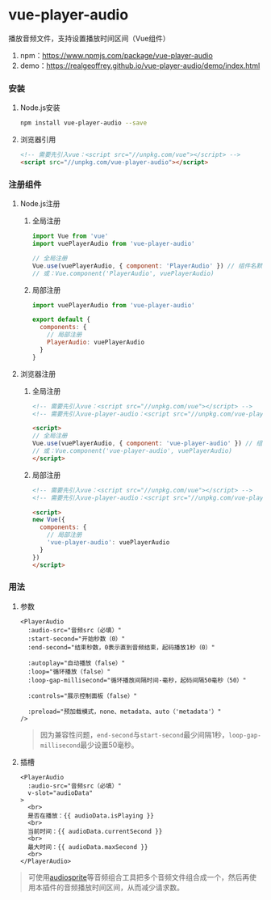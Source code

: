 # vue-player-audio

播放音频文件，支持设置播放时间区间（Vue组件）

1. npm：<https://www.npmjs.com/package/vue-player-audio>
2. demo：<https://realgeoffrey.github.io/vue-player-audio/demo/index.html>

### 安装
1. Node.js安装

    ```bash
    npm install vue-player-audio --save
    ```
2. 浏览器引用

    ```html
    <!-- 需要先引入vue：<script src="//unpkg.com/vue"></script> -->
    <script src="//unpkg.com/vue-player-audio"></script>
    ```

### 注册组件
1. Node.js注册

    1. 全局注册

        ```javascript
        import Vue from 'vue'
        import vuePlayerAudio from 'vue-player-audio'

        // 全局注册
        Vue.use(vuePlayerAudio, { component: 'PlayerAudio' }) // 组件名默认是：vue-player-audio
        // 或：Vue.component('PlayerAudio', vuePlayerAudio)
        ```
    2. 局部注册

        ```javascript
        import vuePlayerAudio from 'vue-player-audio'

        export default {
          components: {
            // 局部注册
            PlayerAudio: vuePlayerAudio
          }
        }
        ```
2. 浏览器注册

    1. 全局注册

        ```html
        <!-- 需要先引入vue：<script src="//unpkg.com/vue"></script> -->
        <!-- 需要先引入vue-player-audio：<script src="//unpkg.com/vue-player-audio"></script> -->

        <script>
        // 全局注册
        Vue.use(vuePlayerAudio, { component: 'vue-player-audio' }) // 组件名默认是：vue-player-audio
        // 或：Vue.component('vue-player-audio', vuePlayerAudio)
        </script>
        ```
    2. 局部注册

        ```html
        <!-- 需要先引入vue：<script src="//unpkg.com/vue"></script> -->
        <!-- 需要先引入vue-player-audio：<script src="//unpkg.com/vue-player-audio"></script> -->

        <script>
        new Vue({
          components: {
            // 局部注册
            'vue-player-audio': vuePlayerAudio
          }
        })
        </script>
        ```

### 用法
1. 参数

    ```vue
    <PlayerAudio
      :audio-src="音频src（必填）"
      :start-second="开始秒数（0）"
      :end-second="结束秒数，0表示直到音频结束，起码播放1秒（0）"

      :autoplay="自动播放（false）"
      :loop="循环播放（false）"
      :loop-gap-millisecond="循环播放间隔时间-毫秒，起码间隔50毫秒（50）"

      :controls="展示控制面板（false）"

      :preload="预加载模式，none、metadata、auto（'metadata'）"
    />
    ```

    >因为兼容性问题，`end-second`与`start-second`最少间隔1秒，`loop-gap-millisecond`最少设置50毫秒。
2. 插槽

    ```vue
    <PlayerAudio
      :audio-src="音频src（必填）"
      v-slot="audioData"
    >
      <br>
      是否在播放：{{ audioData.isPlaying }}
      <br>
      当前时间：{{ audioData.currentSecond }}
      <br>
      最大时间：{{ audioData.maxSecond }}
      <br>
    </PlayerAudio>
    ```

>可使用[audiosprite](https://github.com/tonistiigi/audiosprite)等音频组合工具把多个音频文件组合成一个，然后再使用本插件的音频播放时间区间，从而减少请求数。

